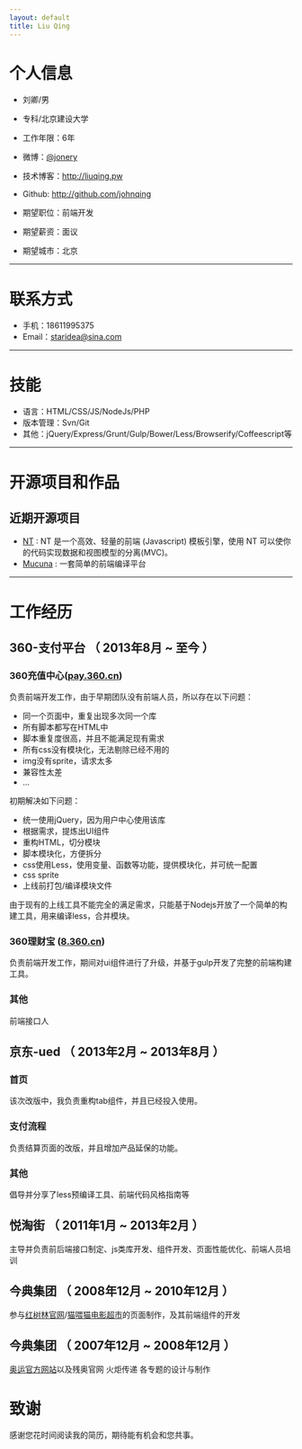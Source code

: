 ```yaml
---
layout: default
title: Liu Qing
---
```


# 个人信息

 - 刘卿/男 
 - 专科/北京建设大学
 - 工作年限：6年
 - 微博：[@jonery](http://weibo.com/jonery) 
 - 技术博客：http://liuqing.pw
 - Github: http://github.com/johnqing
 
 - 期望职位：前端开发
 - 期望薪资：面议
 - 期望城市：北京  

---

# 联系方式
- 手机：18611995375
- Email：staridea@sina.com

---

# 技能
 
 - 语言：HTML/CSS/JS/NodeJs/PHP
 - 版本管理：Svn/Git
 - 其他：jQuery/Express/Grunt/Gulp/Bower/Less/Browserify/Coffeescript等

---


# 开源项目和作品

## 近期开源项目

 - [NT](https://github.com/Johnqing/Ntpl.js) : NT 是一个高效、轻量的前端 (Javascript) 模板引擎，使用 NT 可以使你的代码实现数据和视图模型的分离(MVC)。
 - [Mucuna](https://github.com/Johnqing/Mucuna) : 一套简单的前端编译平台

---


# 工作经历

## 360-支付平台 （ 2013年8月 ~ 至今 ）

### 360充值中心([pay.360.cn](https://pay.360.cn)) 
负责前端开发工作，由于早期团队没有前端人员，所以存在以下问题：

 - 同一个页面中，重复出现多次同一个库
 - 所有脚本都写在HTML中
 - 脚本重复度很高，并且不能满足现有需求
 - 所有css没有模块化，无法剔除已经不用的
 - img没有sprite，请求太多
 - 兼容性太差
 - ...

初期解决如下问题：

 - 统一使用jQuery，因为用户中心使用该库
 - 根据需求，提炼出UI组件
 - 重构HTML，切分模块
 - 脚本模块化，方便拆分
 - css使用Less，使用变量、函数等功能，提供模块化，并可统一配置
 - css sprite
 - 上线前打包/编译模块文件

由于现有的上线工具不能完全的满足需求，只能基于Nodejs开放了一个简单的构建工具，用来编译less，合并模块。


### 360理财宝 ([8.360.cn](https://8.360.cn)) 
负责前端开发工作，期间对ui组件进行了升级，并基于gulp开发了完整的前端构建工具。

### 其他
前端接口人
 
## 京东-ued （ 2013年2月 ~ 2013年8月 ）

### 首页 
该次改版中，我负责重构tab组件，并且已经投入使用。


### 支付流程 
负责结算页面的改版，并且增加产品延保的功能。


### 其他
倡导并分享了less预编译工具、前端代码风格指南等

## 悦淘街 （ 2011年1月 ~ 2013年2月 ）
主导并负责前后端接口制定、js类库开发、组件开发、页面性能优化、前端人员培训

## 今典集团 （ 2008年12月 ~ 2010年12月 ）
参与[红树林官网](http://www.mymhotel.com/)/[猫喂猫电影超市](http://www.movmall.com/)的页面制作，及其前端组件的开发

## 今典集团 （ 2007年12月 ~ 2008年12月 ）
[奥运官方网站](http://www.beijing2008.cn)以及残奥官网 火炬传递 各专题的设计与制作



# 致谢
感谢您花时间阅读我的简历，期待能有机会和您共事。
